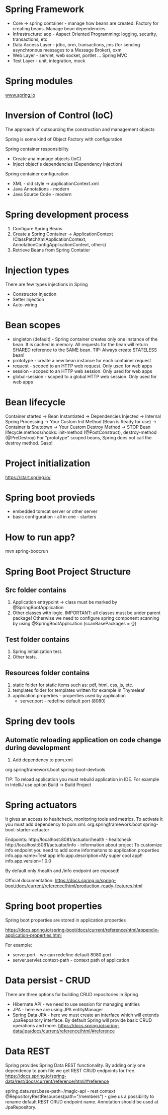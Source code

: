 # Spring Framework
- Core -> spring container - manage how beans are created. Factory for creating beans. Manage bean dependencies.
- Infrastructure: aop - Aspect Oriented Programming: logging, security, transactions, etc
- Data Access Layer - jdbc, orm, transactions, jms (for sending asynchronous messages to a Message Broker), oxm 
- Web Layer - servlet, web socket, portlet ... Spring MVC
- Test Layer - unit, integration, mock

# Spring modules
www.spring.io

# Inversion of Control (IoC)
The approach of outsourcing the construction and management objects

Spring is some kind of Object Factory with configuration.

Spring container responsibility
- Create ana manage objects (IoC)
- Inject object's dependencies (Dependency Injection)

Spring container configuration
- XML - old style -> applicationContext.xml
- Java Annotations - modern
- Java Source Code - modern

# Spring development process
1. Configure Spring Beans
2. Create a Spring Container -> ApplicationContext (ClassPatchXmlApplicationContext, AnnotationConfigApplicationContext, others)
3. Retrieve Beans from Spring Contatier 

# Injection types

There are few types injections in Spring
- Constructor Injection
- Setter Injection
- Auto-wiring

# Bean scopes
- singleton (default) - Spring container creates only one instance of the bean. It is cached in memory. 
All requests for the bean will return SHARED reference to the SAME bean. TIP: Always create STATELESS bean!
- prototype - create a new bean instance for each container request
- request - scoped to an HTTP web request. Only used for web apps
- session - scoped to an HTTP web session. Only used for web apps
- global-session - scoped to a global HTTP web session. Only used for web apps

# Bean lifecycle

Container started -> Bean Instantiated -> Dependencies Injected 
-> Internal Spring Processing -> Your Custom Init Method (Bean is Ready for use)
                              -> Container is Shutdown -> Your Custom Destroy Method -> STOP
Bean lifecycle methods/hooks: init-method (@PostConstruct), destroy-method (@PreDestroy)
For "prototype" scoped beans, Spring does not call the destroy method.  Gasp!  

# Project initialization 

https://start.spring.io/

# Spring boot provieds
- embedded tomcat server or other server
- basic configuration - all in one - starters

# How to run app?
mvn spring-boot:run

# Spring Boot Project Structure
## Src folder contains
1. Application entrypoint -> class must be marked by @SpringBootApplication
2. Other classes with logic. IMPORTANT: all classes must be under parent package!
Otherwise we need to configure spring component scanning by using @SpringBootApplication (scanBasePackages = {})

## Test folder contains
1. Spring initialization test.
2. Other tests.

## Resources folder contains
1. static folder for static items such as: pdf, html, css, js, etc.
2. templates folder for templates written for example in Thymeleaf
3. application.properties - properties used by application 
	- server.port - redefine default port (8080)

# Spring dev tools
## Automatic reloading application on code change during development

1. Add dependency to pom.xml
<dependency>
	<groupId>org.springframework.boot</groupId>
	<artifactId>spring-boot-devtools</artifactId>
</dependency>

TIP: To reload application you must rebuild application in IDE. For example in IntelliJ use option Build -> Build Project 

# Spring actuators

It gives an access to healtcheck, monitoring tools and metrics.
To activate it you must add dependency to pom.xml.
<dependency>
	<groupId>org.springframework.boot</groupId>
	<artifactId>spring-boot-starter-actuator</artifactId>
</dependency>

Endpoints:
	http://localhost:8081/actuator/health - healtcheck
	http://localhost:8081/actuator/info - information about project
		To customize info endpoint you need to add some informaitons to application.properties
			info.app.name=Test app
			info.app.description=My super cool app!!
			info.app.version=1.0.0

By default only /health and /info endpoint are exposed!

Official documentation: https://docs.spring.io/spring-boot/docs/current/reference/html/production-ready-features.html

# Spring boot properties
Spring boot properties are stored in application.properties

https://docs.spring.io/spring-boot/docs/current/reference/html/appendix-application-properties.html

For example:
- server.port - we can redefine default 8080 port
- server.servlet.context-path - context path of application

# Data persist - CRUD 
There are three options for building CRUD repositories in Spring
- Hibernate API - we need to use session for managing entities
- JPA - here we are using JPA entityManager
- Spring Data JPA - here we must create an interface which will extends JpaRepository interface. By default Spring
will provide basic CRUD operations and more.
https://docs.spring.io/spring-data/jpa/docs/current/reference/html/#reference


# Data REST
Spring provides Spring Data REST functionality. By adding only one dependency to pom file we get REST CRUD endpoints for free.
https://docs.spring.io/spring-data/rest/docs/current/reference/html/#reference

spring.data.rest.base-path=/magic-api - rest context
@RepositoryRestResources(path="/members") - give us a possibility to rename default REST CRUD endpoint name.
Annotation should be used at JpaRepository.   
